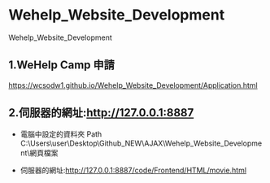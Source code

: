 # Wehelp_Website_Development
Wehelp_Website_Development

## 1.WeHelp Camp 申請

https://wcsodw1.github.io/Wehelp_Website_Development/Application.html


## 2.伺服器的網址:http://127.0.0.1:8887

+ 電腦中設定的資料夾 Path C:\Users\user\Desktop\Github_NEW\AJAX\Wehelp_Website_Development\網頁檔案

+ 伺服器的網址:http://127.0.0.1:8887/code/Frontend/HTML/movie.html

